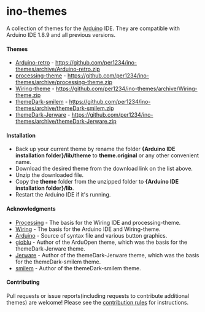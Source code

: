 # ino-themes
A collection of themes for the [Arduino](http://arduino.cc) IDE. They are compatible with Arduino IDE 1.8.9 and all previous versions.


#### Themes
- [Arduino-retro](https://github.com/per1234/ino-themes/tree/Arduino-retro) - https://github.com/per1234/ino-themes/archive/Arduino-retro.zip
- [processing-theme](https://github.com/per1234/ino-themes/tree/processing-theme) - https://github.com/per1234/ino-themes/archive/processing-theme.zip
- [Wiring-theme](https://github.com/per1234/ino-themes/tree/Wiring-theme) - https://github.com/per1234/ino-themes/archive/Wiring-theme.zip
- [themeDark-smilem](https://github.com/per1234/ino-themes/tree/themeDark-smilem) - https://github.com/per1234/ino-themes/archive/themeDark-smilem.zip
- [themeDark-Jerware](https://github.com/per1234/ino-themes/tree/themeDark-Jerware) - https://github.com/per1234/ino-themes/archive/themeDark-Jerware.zip



#### Installation
- Back up your current theme by rename the folder **{Arduino IDE installation folder}/lib/theme** to **theme.original** or any other convenient name.
- Download the desired theme from the download link on the list above.
- Unzip the downloaded file.
- Copy the **theme** folder from the unzipped folder to **{Arduino IDE installation folder}/lib**.
- Restart the Arduino IDE if it's running.


#### Acknowledgments
- [Processing](http://processing.org) - The basis for the Wiring IDE and processing-theme.
- [Wiring](http://wiring.org.co) - The basis for the Arduino IDE and Wiring-theme.
- [Arduino](http://arduino.cc) - Source of syntax file and various button graphics.
- [gioblu](https://github.com/gioblu) - Author of the ArduOpen theme, which was the basis for the themeDark-Jerware theme.
- [Jerware](http://forum.arduino.cc/index.php?action=profile;u=119105) - Author of the themeDark-Jerware theme, which was the basis for the themeDark-smilem theme.
- [smilem](http://forum.arduino.cc/index.php?action=profile;u=224574) - Author of the themeDark-smilem theme.


#### Contributing
Pull requests or issue reports(including requests to contribute additional themes) are welcome! Please see the [contribution rules](https://github.com/per1234/ino-themes/blob/master/.github/CONTRIBUTING.md) for instructions.

